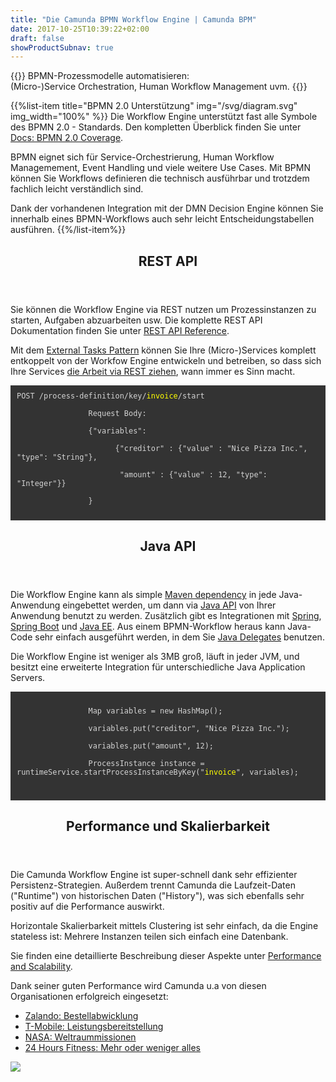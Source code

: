 ```yaml
---
title: "Die Camunda BPMN Workflow Engine | Camunda BPM"
date: 2017-10-25T10:39:22+02:00
draft: false
showProductSubnav: true
---
```


{{<highlight-visual title="BPMN Workflow Engine" svg="/products/workflow-engine.svg" svg_width="20%">}}
BPMN-Prozessmodelle automatisieren:<br> (Micro-)Service Orchestration, Human Workflow Management uvm.
{{</highlight-visual>}}

{{%list-item title="BPMN 2.0 Unterstützung" img="/svg/diagram.svg" img_width="100%" %}}
Die Workflow Engine unterstützt fast alle Symbole des BPMN 2.0 - Standards. Den kompletten Überblick finden Sie unter [Docs: BPMN 2.0 Coverage](https://docs.camunda.org/manual/reference/bpmn20/).

BPMN eignet sich für Service-Orchestrierung, Human Workflow Managemement, Event Handling und viele weitere Use Cases. Mit BPMN können Sie  Workflows definieren die technisch ausführbar und trotzdem fachlich leicht verständlich sind.

Dank der vorhandenen Integration mit der DMN Decision Engine können Sie innerhalb eines BPMN-Workflows auch sehr leicht Entscheidungstabellen ausführen.
{{%/list-item%}}

<section class="page-section list-item-bullets">
      <header>
        <h2 class="light lead">REST API</h2>
      </header>
      <div class="row">
        <div class="col-md-6">
          <p>Sie können die Workflow Engine via REST nutzen um Prozessinstanzen zu starten, Aufgaben abzuarbeiten usw. Die komplette REST API Dokumentation finden Sie unter <a href="https://docs.camunda.org/manual/reference/rest/">REST API Reference</a>.</p>
          <p>Mit dem <a href="https://docs.camunda.org/manual/user-guide/process-engine/external-tasks/">External Tasks Pattern</a> können Sie Ihre (Micro-)Services komplett entkoppelt von der Workfow Engine entwickeln und betreiben, so dass sich Ihre Services <a href="https://blog.camunda.com/post/2015/11/external-tasks/">die Arbeit via REST ziehen</a>, wann immer es Sinn macht.</p>
        </div>
        <div class="col-md-6" style="background-color: #333333; color:lightgrey; padding:10px">
        	<code>POST /process-definition/key/<span style="color:yellow">invoice</span>/start<br>
				Request Body:<br>
				{"variables":<br>
    			 &nbsp; &nbsp; &nbsp;{"creditor" : {"value" : "Nice Pizza Inc.", "type": "String"},<br>
     			 &nbsp; &nbsp; &nbsp; "amount" : {"value" : 12, "type": "Integer"}}<br>
     			}
			</code>
        </div>
    </div>
</section>

<section class="page-section list-item-bullets">
      <header>
        <h2 class="light lead">Java API</h2>
      </header>
      <div class="row">
        <div class="col-md-6">
          <p>Die Workflow Engine kann als simple <a href="https://docs.camunda.org/get-started/apache-maven/">Maven dependency</a> in jede Java-Anwendung eingebettet werden, um dann via <a href="https://docs.camunda.org/manual/user-guide/process-engine/process-engine-api/">Java API</a> von Ihrer Anwendung benutzt zu werden. Zusätzlich gibt es Integrationen mit <a href="https://docs.camunda.org/get-started/spring/">Spring</a>, <a href="https://docs.camunda.org/get-started/spring-boot/">Spring Boot</a> und <a href="https://docs.camunda.org/get-started/javaee6/">Java EE</a>. Aus einem BPMN-Workflow heraus kann Java-Code sehr einfach ausgeführt werden, in dem Sie <a href="https://docs.camunda.org/manual/user-guide/process-engine/delegation-code/#java-delegate">Java Delegates</a> benutzen.</p>
          <p>Die Workflow Engine ist weniger als 3MB groß, läuft in jeder JVM, und besitzt eine erweiterte Integration für unterschiedliche Java Application Servers.</p>
        </div>
        <div class="col-md-6" style="background-color: #333333; color:lightgrey; padding:10px">
        	<code>
        		Map<String, Object> variables = new HashMap<String,Object>();<br>
				variables.put("creditor", "Nice Pizza Inc.");<br>
				variables.put("amount", 12);<br>
				ProcessInstance instance = runtimeService.startProcessInstanceByKey("<span style="color:yellow">invoice</span>", variables);<br>
			</code>
        </div>
    </div>
</section>

<section class="page-section list-item-bullets">
      <header>
        <h2 class="light lead">Performance und Skalierbarkeit</h2>
      </header>
      <div class="row">
        <div class="col-md-6">
          <p>
            Die Camunda Workflow Engine ist super-schnell dank sehr effizienter Persistenz-Strategien. Außerdem trennt Camunda die Laufzeit-Daten ("Runtime") von historischen Daten ("History"), was sich ebenfalls sehr positiv auf die Performance auswirkt.
          </p>
          <p>
            Horizontale Skalierbarkeit mittels Clustering ist sehr einfach, da die Engine stateless ist: Mehrere Instanzen teilen sich einfach eine Datenbank.
          </p>
          <p>Sie finden eine detaillierte Beschreibung dieser Aspekte unter <a href="/products/performance">Performance and Scalability</a>.</p>
          <p>
          Dank seiner guten Performance wird Camunda u.a von diesen Organisationen erfolgreich eingesetzt:
          <ul>
          	<li><a href="/case-studies/zalando/">Zalando: Bestellabwicklung</a></li>
          	<li><a href="/case-studies/t-mobile-austria/">T-Mobile: Leistungsbereitstellung</a></li>
          	<li><a href="/case-studies/nasa/">NASA: Weltraummissionen</a></li>
          	<li><a href="/case-studies/24-hour-fitness/">24 Hours Fitness: Mehr oder weniger alles</a></li>
          </ul>
          </p>
        </div>
        <div class="col-md-6" style="height:400px; overflow:hidden">
        	<img src="/svg/products/performance/rocket.svg" style="max-height:100%">
        </div>
    </div>
</section>
